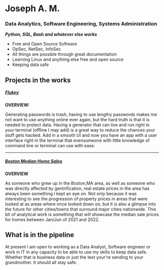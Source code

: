 # Joseph A. M. 
### Data Analytics, Software Engineering, Systems Administration
***Python, SQL, Bash and whatever else works***

* Free and Open Source Software
* OpSec, NetSec, InfoSec
* All things are possible through great documentation
* Learning Linux and anything else free and open source
* Keeping data safe

## Projects in the works

##### [Flukey](https://github.com/josamontiel/Flukey)
**OVERVIEW:**

Generating passwords is trash, having to use lengthy passwords makes me not want to use anything online ever again, but the hard truth is that it is needed to protect data. Having a generator that can live and run right in your terminal (offline I may add) is a great way to reduce the chances your stuff gets hacked. Add in a smooth UI and now you have an app with a user interface right in the terminal that evensomeone with little knowledge of command line or terminal can use with ease. 

-----------
##### [Boston Median Home Sales](https://github.com/josamontiel/boston-median-house-prices)
**OVERVIEW**

As someone who grew up in the Boston,MA area, as well as someone who was directly affected by gentrification, real estate prices in the area has always been something I kept an eye on. Not only because it was interesting to see the progression of property prices in areas that were looked at as areas where once looked down on, but it is also a glimpse into the future for other cities/towns that surround major cities nationwide. This bit of analytical work is something that will showcase the median sale prices for homes between Jan/Jun of 2021 and 2022.

## What is in the pipeline

At present I am open to working as a Data Analyst, Software engineer or work in IT in any capacity to be able to use my skills to keep data safe. Whether that is business data or just the text your're sending to your grandmother. It should all stay safe. 
